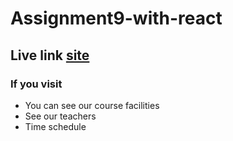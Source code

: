 # Assignment9-with-react

## Live link [site]()

### If you visit
* You can see our course facilities
* See our teachers
* Time schedule